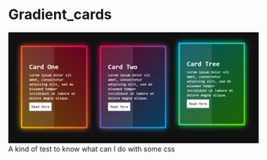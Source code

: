 # Gradient_cards
 
 ![Screenshot](gradient_cards.png)
 A kind of test to know what can I do with some css

